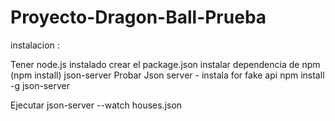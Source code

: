 # Proyecto-Dragon-Ball-Prueba
instalacion :

Tener node.js instalado
crear el package.json
instalar dependencia de npm (npm install) json-server
Probar Json server - instala for fake api npm install -g json-server

Ejecutar json-server --watch houses.json